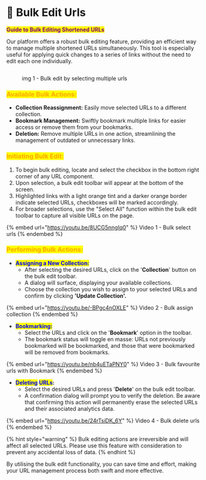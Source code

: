 # 🍱 Bulk Edit Urls

<mark style="color:purple;">**Guide to Bulk Editing Shortened URLs**</mark>

Our platform offers a robust bulk editing feature, providing an efficient way to manage multiple shortened URLs simultaneously. This tool is especially useful for applying quick changes to a series of links without the need to edit each one individually.

<figure><img src="../.gitbook/assets/Screenshot 2023-11-03 at 8.52.25 PM.png" alt=""><figcaption><p>img 1 - Bulk edit by selecting multiple urls</p></figcaption></figure>

### <mark style="color:orange;">**Available Bulk Actions:**</mark>

* **Collection Reassignment:** Easily move selected URLs to a different collection.
* **Bookmark Management:** Swiftly bookmark multiple links for easier access or remove them from your bookmarks.
* **Deletion:** Remove multiple URLs in one action, streamlining the management of outdated or unnecessary links.

### <mark style="color:orange;">**Initiating Bulk Edit:**</mark>

1. To begin bulk editing, locate and select the checkbox in the bottom right corner of any URL component.
2. Upon selection, a bulk edit toolbar will appear at the bottom of the screen.
3. Highlighted links with a light orange tint and a darker orange border indicate selected URLs, checkboxes will be marked accordingly.
4. For broader selections, use the "Select All" function within the bulk edit toolbar to capture all visible URLs on the page.

{% embed url="https://youtu.be/8UCG5nngIq0" %}
Video 1 - Bulk select urls
{% endembed %}

### <mark style="color:orange;">**Performing Bulk Actions:**</mark>

* <mark style="color:blue;">**Assigning a New Collection:**</mark>
  * After selecting the desired URLs, click on the '**Collection**' button on the bulk edit toolbar.
  * A dialog will surface, displaying your available collections.
  * Choose the collection you wish to assign to your selected URLs and confirm by clicking **'Update Collection'.**

{% embed url="https://youtu.be/-BPgc4nOXLE" %}
Video 2 - Bulk assign collection
{% endembed %}

* <mark style="color:blue;">**Bookmarking:**</mark>
  * Select the URLs and click on the '**Bookmark**' option in the toolbar.
  * The bookmark status will toggle en masse: URLs not previously bookmarked will be bookmarked, and those that were bookmarked will be removed from bookmarks.

{% embed url="https://youtu.be/nb4uETaPNY0" %}
Video 3 - Bulk favourite urls with Bookmark
{% endembed %}

* <mark style="color:blue;">**Deleting**</mark> <mark style="color:blue;">**URLs**</mark>**:**
  * Select the desired URLs and press '**Delete**' on the bulk edit toolbar.
  * A confirmation dialog will prompt you to verify the deletion. Be aware that confirming this action will permanently erase the selected URLs and their associated analytics data.



{% embed url="https://youtu.be/24rTsiDK_6Y" %}
Video 4 - Bulk delete urls
{% endembed %}



{% hint style="warning" %}
Bulk editing actions are irreversible and will affect all selected URLs. Please use this feature with consideration to prevent any accidental loss of data.
{% endhint %}

By utilising the bulk edit functionality, you can save time and effort, making your URL management process both swift and more effective.
